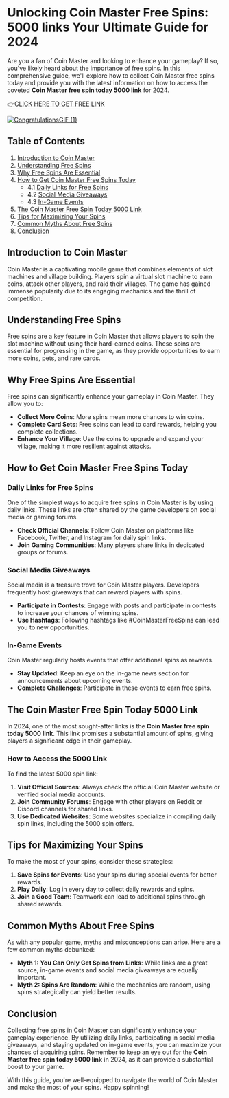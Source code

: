 # Unlocking Coin Master Free Spins: 5000 links Your Ultimate Guide for 2024

Are you a fan of Coin Master and looking to enhance your gameplay? If so, you've likely heard about the importance of free spins. In this comprehensive guide, we'll explore how to collect Coin Master free spins today and provide you with the latest information on how to access the coveted **Coin Master free spin today 5000 link** for 2024. 

[👉CLICK HERE TO GET FREE LINK](https://todaylink.site/Coinspins)


[![CongratulationsGIF (1)](https://github.com/user-attachments/assets/5a5d8f78-e65e-4e6c-a856-e3f5e3cb3fd3)](https://todaylink.site/Coinspins)

## Table of Contents

1. [Introduction to Coin Master](#introduction-to-coin-master)
2. [Understanding Free Spins](#understanding-free-spins)
3. [Why Free Spins Are Essential](#why-free-spins-are-essential)
4. [How to Get Coin Master Free Spins Today](#how-to-get-coin-master-free-spins-today)
    - 4.1 [Daily Links for Free Spins](#daily-links-for-free-spins)
    - 4.2 [Social Media Giveaways](#social-media-giveaways)
    - 4.3 [In-Game Events](#in-game-events)
5. [The Coin Master Free Spin Today 5000 Link](#the-coin-master-free-spin-today-5000-link)
6. [Tips for Maximizing Your Spins](#tips-for-maximizing-your-spins)
7. [Common Myths About Free Spins](#common-myths-about-free-spins)
8. [Conclusion](#conclusion)

## Introduction to Coin Master

Coin Master is a captivating mobile game that combines elements of slot machines and village building. Players spin a virtual slot machine to earn coins, attack other players, and raid their villages. The game has gained immense popularity due to its engaging mechanics and the thrill of competition.

## Understanding Free Spins

Free spins are a key feature in Coin Master that allows players to spin the slot machine without using their hard-earned coins. These spins are essential for progressing in the game, as they provide opportunities to earn more coins, pets, and rare cards.

## Why Free Spins Are Essential

Free spins can significantly enhance your gameplay in Coin Master. They allow you to:

- **Collect More Coins**: More spins mean more chances to win coins.
- **Complete Card Sets**: Free spins can lead to card rewards, helping you complete collections.
- **Enhance Your Village**: Use the coins to upgrade and expand your village, making it more resilient against attacks.

## How to Get Coin Master Free Spins Today

### Daily Links for Free Spins

One of the simplest ways to acquire free spins in Coin Master is by using daily links. These links are often shared by the game developers on social media or gaming forums. 

- **Check Official Channels**: Follow Coin Master on platforms like Facebook, Twitter, and Instagram for daily spin links.
- **Join Gaming Communities**: Many players share links in dedicated groups or forums.

### Social Media Giveaways

Social media is a treasure trove for Coin Master players. Developers frequently host giveaways that can reward players with spins.

- **Participate in Contests**: Engage with posts and participate in contests to increase your chances of winning spins.
- **Use Hashtags**: Following hashtags like #CoinMasterFreeSpins can lead you to new opportunities.

### In-Game Events

Coin Master regularly hosts events that offer additional spins as rewards.

- **Stay Updated**: Keep an eye on the in-game news section for announcements about upcoming events.
- **Complete Challenges**: Participate in these events to earn free spins.

## The Coin Master Free Spin Today 5000 Link

In 2024, one of the most sought-after links is the **Coin Master free spin today 5000 link**. This link promises a substantial amount of spins, giving players a significant edge in their gameplay.

### How to Access the 5000 Link

To find the latest 5000 spin link:

1. **Visit Official Sources**: Always check the official Coin Master website or verified social media accounts.
2. **Join Community Forums**: Engage with other players on Reddit or Discord channels for shared links.
3. **Use Dedicated Websites**: Some websites specialize in compiling daily spin links, including the 5000 spin offers.

## Tips for Maximizing Your Spins

To make the most of your spins, consider these strategies:

1. **Save Spins for Events**: Use your spins during special events for better rewards.
2. **Play Daily**: Log in every day to collect daily rewards and spins.
3. **Join a Good Team**: Teamwork can lead to additional spins through shared rewards.

## Common Myths About Free Spins

As with any popular game, myths and misconceptions can arise. Here are a few common myths debunked:

- **Myth 1: You Can Only Get Spins from Links**: While links are a great source, in-game events and social media giveaways are equally important.
- **Myth 2: Spins Are Random**: While the mechanics are random, using spins strategically can yield better results.

## Conclusion

Collecting free spins in Coin Master can significantly enhance your gameplay experience. By utilizing daily links, participating in social media giveaways, and staying updated on in-game events, you can maximize your chances of acquiring spins. Remember to keep an eye out for the **Coin Master free spin today 5000 link** in 2024, as it can provide a substantial boost to your game.

With this guide, you're well-equipped to navigate the world of Coin Master and make the most of your spins. Happy spinning!
